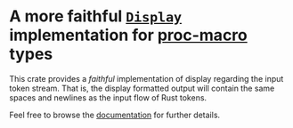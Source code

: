 # A more faithful [`Display`] implementation for [proc-macro] types

This crate provides a *faithful* implementation of display regarding the input token stream. That
is, the display formatted output will contain the same spaces and newlines as the input flow of
Rust tokens.

Feel free to browse the [documentation] for further details.

[`Display`]: https://doc.rust-lang.org/std/fmt/trait.Display.html
[proc-macro]: https://doc.rust-lang.org/stable/proc_macro
[documentation]: https://docs.rs/proc-macro-faithful-display
